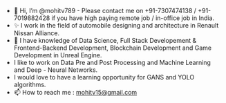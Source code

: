 - 👋 Hi, I’m @mohitv789 - Please contact me on +91-7307474138 / +91-7019882428 if you have high paying remote job / in-office job in India.
- ✨ I work in the field of automobile designing and architecture in Renault Nissan Alliance.
- 👀 I have knowledge of Data Science, Full Stack Developement & Frontend-Backend Development, Blockchain Development and Game Development in Unreal Engine.
- I like to work on Data Pre and Post Processing and Machine Learning and Deep - Neural Networks. 
- I would love to have a learning opportunity for GANS and YOLO algorithms.
- 📫 How to reach me : mohitv15@gmail.com

<!---
mohitv789/mohitv789 is a ✨ special ✨ repository because its `README.md` (this file) appears on your GitHub profile.
You can click the Preview link to take a look at your changes.
--->
